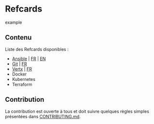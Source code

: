 # Refcards
example
## Contenu
Liste des Refcards disponibles :
* [Ansible](ansible) | [FR](ansible/FR.md) | [EN](ansible/EN.md)
* [Git](git) | [FR](git/FR.md)
* [Vertx](vertx) | [FR](vertx/FR.md)
* Docker
* Kubernetes
* Terraform


## Contribution
La contribution est ouverte à tous et doit suivre quelques règles simples présentées dans [CONTRIBUTING.md](CONTRIBUTING.md).
